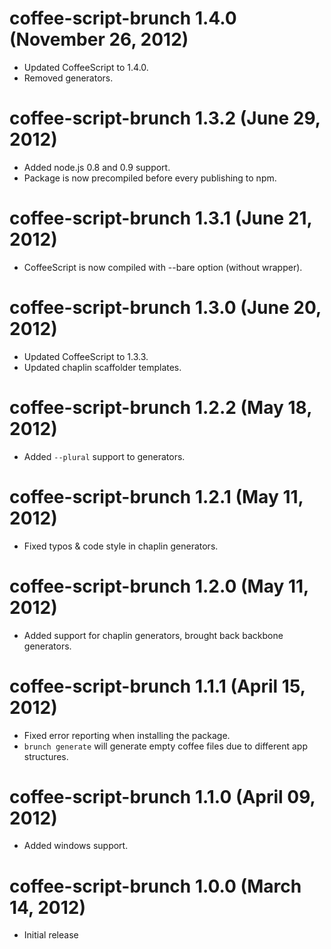 # coffee-script-brunch 1.4.0 (November 26, 2012)
* Updated CoffeeScript to 1.4.0.
* Removed generators.

# coffee-script-brunch 1.3.2 (June 29, 2012)
* Added node.js 0.8 and 0.9 support.
* Package is now precompiled before every publishing to npm.

# coffee-script-brunch 1.3.1 (June 21, 2012)
* CoffeeScript is now compiled with --bare option (without wrapper).

# coffee-script-brunch 1.3.0 (June 20, 2012)
* Updated CoffeeScript to 1.3.3.
* Updated chaplin scaffolder templates.

# coffee-script-brunch 1.2.2 (May 18, 2012)
* Added `--plural` support to generators.

# coffee-script-brunch 1.2.1 (May 11, 2012)
* Fixed typos & code style in chaplin generators.

# coffee-script-brunch 1.2.0 (May 11, 2012)
* Added support for chaplin generators, brought back backbone generators.

# coffee-script-brunch 1.1.1 (April 15, 2012)
* Fixed error reporting when installing the package.
* `brunch generate` will generate empty coffee files due to different app structures.

# coffee-script-brunch 1.1.0 (April 09, 2012)
* Added windows support.

# coffee-script-brunch 1.0.0 (March 14, 2012)
* Initial release
